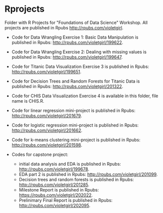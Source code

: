 # Rprojects

Folder with R Projects for "Foundations of Data Science" Workshop. All projects are published in Rpubs http://rpubs.com/violetgirl. 

- Code for Data Wrangling Exercise 1: Basic Data Manipulation is published in Rpubs: http://rpubs.com/violetgirl/199622. 

- Code for Data Wrangling Exercise 2: Dealing with missing values is published in Rpubs: http://rpubs.com/violetgirl/199647. 

- Code for Titanic Data Visualization Exercise 3 is published in Rpubs: http://rpubs.com/violetgirl/199651.  

- Code for Decision Trees and Random Forests for Titanic Data is published in Rpubs: http://rpubs.com/violetgirl/201322.

- Code for CHIS Data Visualization Exercise 4 is available in this folder, file name is CHIS.R. 

- Code for linear regression mini-project is published in Rpubs: http://rpubs.com/violetgirl/201679. 

- Code for logistic regression mini-project is published in Rpubs: http://rpubs.com/violetgirl/201662. 

- Code for k-means clustering mini-project is published in Rpubs: http://rpubs.com/violetgirl/201598. 

- Codes for capstone project:

  + initial data analysis and EDA is published in Rpubs: http://rpubs.com/violetgirl/199678. 
  + EDA part 2 is published in Rpubs: http://rpubs.com/violetgirl/201099. 
  + Decision trees and random forests is published in Rpubs: http://rpubs.com/violetgirl/201285.
  + Milestone Report is published in Rpubs: https://rpubs.com/violetgirl/202022. 
  + Prelinimary Final Report is published in Rpubs: http://rpubs.com/violetgirl/202095. 
  


